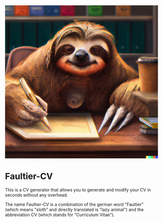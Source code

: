 ![](media/logo.png)

# Faultier-CV

This is a CV generator that allows you to generate and modify your CV in seconds without any overhead.

The name Faultier-CV is a combination of the german word "Faultier" (which means "sloth" and directly translated is "lazy animal") and the abbreviation CV (which stands for "Curriculum Vitae").

